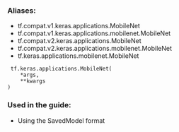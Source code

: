 ### Aliases:
- tf.compat.v1.keras.applications.MobileNet
- tf.compat.v1.keras.applications.mobilenet.MobileNet
- tf.compat.v2.keras.applications.MobileNet
- tf.compat.v2.keras.applications.mobilenet.MobileNet
- tf.keras.applications.mobilenet.MobileNet

```
 tf.keras.applications.MobileNet(
    *args,
    **kwargs
)
```
### Used in the guide:
- Using the SavedModel format
